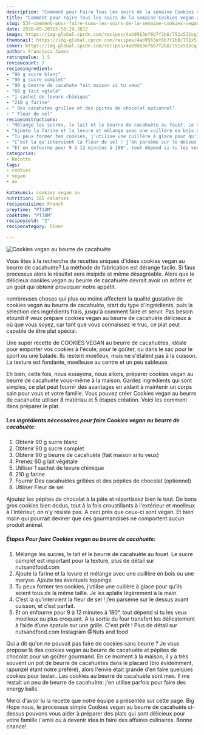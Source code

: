 ```yaml
---
description: "Comment pour Faire Tous les soirs de la semaine Cookies vegan au beurre de cacahuète"
title: "Comment pour Faire Tous les soirs de la semaine Cookies vegan au beurre de cacahuète"
slug: 534-comment-pour-faire-tous-les-soirs-de-la-semaine-cookies-vegan-au-beurre-de-cacahuete
date: 2020-05-28T15:58:29.387Z
image: https://img-global.cpcdn.com/recipes/4ab9563ef6b7f2b8/751x532cq70/cookies-vegan-au-beurre-de-cacahuete-photo-principale-de-la-recette.jpg
thumbnail: https://img-global.cpcdn.com/recipes/4ab9563ef6b7f2b8/751x532cq70/cookies-vegan-au-beurre-de-cacahuete-photo-principale-de-la-recette.jpg
cover: https://img-global.cpcdn.com/recipes/4ab9563ef6b7f2b8/751x532cq70/cookies-vegan-au-beurre-de-cacahuete-photo-principale-de-la-recette.jpg
author: Francisco James
ratingvalue: 3.5
reviewcount: 7
recipeingredient:
- "90 g sucre blanc"
- "90 g sucre complet"
- "90 g beurre de cacahute fait maison si tu veux"
- "60 g lait vgtale"
- "1 sachet de levure chimique"
- "210 g farine"
- " Des cacahutes grilles et des ppites de chocolat optionnel"
- " Fleur de sel"
recipeinstructions:
- "Mélange les sucres, le lait et le beurre de cacahuète au fouet. Le sucre complet est important pour la texture, plus de détail sur nutsandfood.com"
- "Ajoute la farine et la levure et mélange avec une cuillère en bois ou une maryse. Ajoute tes éventuels toppings."
- "Tu peux former tes cookies, j’utilise une cuillère à glace pour qu’ils soient tous de la même taille. Je les aplatis légèrement à la main."
- "C’est la qu’intervient la fleur de sel ! j’en parsème sur le dessus avant cuisson, et c’est parfait."
- "Et on enfourne pour 9 à 12 minutes à 180°, tout dépend si tu les veux moelleux ou plus croquant. A la sortie du four transfert les délicatement à l’aide d’une spatule sur une grille. C&#39;est prêt ! Plus de détail sur nutsandfood.com Instagram @Nuts and food"
categories:
- Recette
tags:
- cookies
- vegan
- au

katakunci: cookies vegan au 
nutrition: 185 calories
recipecuisine: French
preptime: "PT14M"
cooktime: "PT38M"
recipeyield: "2"
recipecategory: Dîner

---
```



![Cookies vegan au beurre de cacahuète](https://img-global.cpcdn.com/recipes/4ab9563ef6b7f2b8/751x532cq70/cookies-vegan-au-beurre-de-cacahuete-photo-principale-de-la-recette.jpg)

Vous êtes à la recherche de recettes uniques d'idées cookies vegan au beurre de cacahuète? La méthode de fabrication est dérange facile. Si faux processus alors le résultat sera insipide et même désagréable. Alors que le délicieux cookies vegan au beurre de cacahuète devrait avoir un arôme et un goût qui obtenir provoquer notre appétit.

nombreuses choses qui plus ou moins affectent la qualité gustative de cookies vegan au beurre de cacahuète, start du type d'ingrédients, puis la sélection des ingrédients frais, jusqu'à comment faire et servir. Pas besoin étourdi if veux prépare cookies vegan au beurre de cacahuète délicieux à où que vous soyez, car tant que vous connaissez le truc, ce plat peut capable de être plat spécial.

Une super recette de COOKIES VEGAN au beurre de cacahuètes, idéale pour emporter vos cookies à l&#39;école, pour le goûter, ou dans le sac pour le sport ou une balade. Ils restent moelleux, mais ne s&#39;étalent pas à la cuisson. La texture est fondante, moelleuse au centre et un peu sableuse.


Eh bien, cette fois, nous essayons, nous allons, préparer cookies vegan au beurre de cacahuète vous-même à la maison. Gardez ingrédients qui sont simples, ce plat peut fournir des avantages en aidant à maintenir un corps sain pour vous et votre famille. Vous pouvez créer Cookies vegan au beurre de cacahuète utiliser 8 matériau et 5 étapes création. Voici les comment dans préparer le plat.

<!--inarticleads1-->

##### Les ingrédients nécessaires pour faire Cookies vegan au beurre de cacahuète:

1. Obtenir 90 g sucre blanc
1. Obtenir 90 g sucre complet
1. Obtenir 90 g beurre de cacahuète (fait maison si tu veux)
1. Prenez 60 g lait végétale
1. Utiliser 1 sachet de levure chimique
1.  210 g farine
1. Fournir  Des cacahuètes grillées et des pépites de chocolat (optionnel)
1. Utiliser  Fleur de sel


Ajoutez les pépites de chocolat à la pâte et répartissez bien le tout. De bons gros cookies bien dodus, tout à la fois croustillants à l&#39;extérieur et moelleux à l&#39;intérieur, on n&#39;y résiste pas. A ceci près que ceux-ci sont vegan. Et bien malin qui pourrait deviner que ces gourmandises ne comportent aucun produit animal. 

<!--inarticleads2-->

##### Étapes Pour faire Cookies vegan au beurre de cacahuète:

1. Mélange les sucres, le lait et le beurre de cacahuète au fouet. Le sucre complet est important pour la texture, plus de détail sur nutsandfood.com
1. Ajoute la farine et la levure et mélange avec une cuillère en bois ou une maryse. Ajoute tes éventuels toppings.
1. Tu peux former tes cookies, j’utilise une cuillère à glace pour qu’ils soient tous de la même taille. Je les aplatis légèrement à la main.
1. C’est la qu’intervient la fleur de sel ! j’en parsème sur le dessus avant cuisson, et c’est parfait.
1. Et on enfourne pour 9 à 12 minutes à 180°, tout dépend si tu les veux moelleux ou plus croquant. A la sortie du four transfert les délicatement à l’aide d’une spatule sur une grille. C&#39;est prêt ! Plus de détail sur nutsandfood.com Instagram @Nuts and food


Qui a dit qu&#39;on ne pouvait pas faire de cookies sans beurre ? Je vous propose là des cookies vegan au beurre de cacahuète et pépites de chocolat pour un goûter gourmand. En ce moment à la maison, il y a très souvent un pot de beurre de cacahuètes dans le placard (bio évidemment, rapunzel étant notre préféré), alors l&#39;envie était grande d&#39;en faire quelques cookies pour tester.. Les cookies au beurre de cacahuète sont mes. Il me restait un peu de beurre de cacahuète: j&#39;en utilise parfois pour faire des energy balls. 


Merci d'avoir lu la recette que notre équipe a présentée sur cette page. Big Hope nous, le processus simple Cookies vegan au beurre de cacahuète ci-dessus pouvons vous aider à préparer des plats qui sont délicieux pour votre famille / amis ou à devenir idea in faire des affaires culinaires. Bonne chance!
